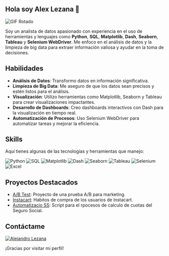 ## Hola soy Alex Lezana 👋

![GIF Rotado](https://user-images.githubusercontent.com/74038190/212750996-938b257b-266c-45a7-9af7-655341c0f58b.gif)

Soy un analista de datos apasionado con experiencia en el uso de herramientas y lenguajes como **Python**, **SQL**, **Matplotlib**, **Dash**, **Seaborn**, **Tableau** y **Selenium WebDriver**. Me enfoco en el análisis de datos y la limpieza de big data para extraer información valiosa y ayudar en la toma de decisiones.

## Habilidades

- **Análisis de Datos**: Transformo datos en información significativa.
- **Limpieza de Big Data**: Me aseguro de que los datos sean precisos y estén listos para el análisis.
- **Visualización**: Utilizo herramientas como Matplotlib, Seaborn y Tableau para crear visualizaciones impactantes.
- **Desarrollo de Dashboards**: Creo dashboards interactivos con Dash para la visualización en tiempo real.
- **Automatización de Procesos**: Uso Selenium WebDriver para automatizar tareas y mejorar la eficiencia.

## Skills

Aquí tienes algunas de las tecnologías y herramientas que manejo:

![Python](https://img.shields.io/badge/Python-3776AB?style=for-the-badge&logo=python&logoColor=white)
![SQL](https://img.shields.io/badge/SQL-4479A1?style=for-the-badge&logo=postgresql&logoColor=white)
![Matplotlib](https://img.shields.io/badge/Matplotlib-FFB700?style=for-the-badge&logo=matplotlib&logoColor=black)
![Dash](https://img.shields.io/badge/Dash-00BFFF?style=for-the-badge&logo=dash&logoColor=white)
![Seaborn](https://img.shields.io/badge/Seaborn-30B7F5?style=for-the-badge&logo=seaborn&logoColor=white)
![Tableau](https://img.shields.io/badge/Tableau-E97627?style=for-the-badge&logo=tableau&logoColor=white)
![Selenium](https://img.shields.io/badge/Selenium-43B02A?style=for-the-badge&logo=selenium&logoColor=white)
![Excel](https://img.shields.io/badge/Microsoft%20Excel-217346?style=for-the-badge&logo=microsoft-excel&logoColor=white)

## Proyectos Destacados

- [A/B Test](https://github.com/alezana85/AB_Test): Proyecto de una prueba A/B para marketing.
- [Instacart](https://github.com/alezana85/instacart): Habitos de compra de los usuarios de Instacart.
- [Automatizacio SS](https://github.com/alezana85/confronta_sua): Script para el rpocesos de calculo de cuotas del Seguro Social.

## Contáctame

[![Alejandro Lezana](https://img.shields.io/badge/Alejandro%20Lezana-0E76A8?style=for-the-badge&logo=linkedin&logoColor=white&labelColor=101010)](https://www.linkedin.com/in/alejandro-lezana-duran/)

¡Gracias por visitar mi perfil!
